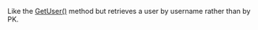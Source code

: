 ﻿Like the [GetUser()](vfps://Topic/_1P30TA7ND) method but retrieves a user by username rather than by PK.